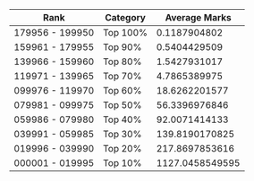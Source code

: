 | Rank | Category | Average Marks |
|------|----------|---------------|
| 179956 - 199950 | Top 100% | 0.1187904802 |
| 159961 - 179955 | Top 90% | 0.5404429509 |
| 139966 - 159960 | Top 80% | 1.5427931017 |
| 119971 - 139965 | Top 70% | 4.7865389975 |
| 099976 - 119970 | Top 60% | 18.6262201577 |
| 079981 - 099975 | Top 50% | 56.3396976846 |
| 059986 - 079980 | Top 40% | 92.0071414133 |
| 039991 - 059985 | Top 30% | 139.8190170825 |
| 019996 - 039990 | Top 20% | 217.8697853616 |
| 000001 - 019995 | Top 10% | 1127.0458549595 |
